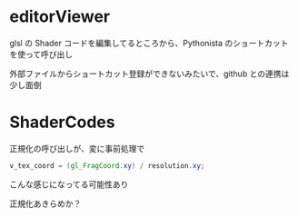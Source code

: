 # editorViewer

glsl の Shader コードを編集してるところから、Pythonista のショートカットを使って呼び出し

外部ファイルからショートカット登録ができないみたいで、github との連携は少し面倒

# ShaderCodes

正規化の呼び出しが、変に事前処理で

``` .glsl
v_tex_coord = (gl_FragCoord.xy) / resolution.xy;
```

こんな感じになってる可能性あり

正規化あきらめか？
